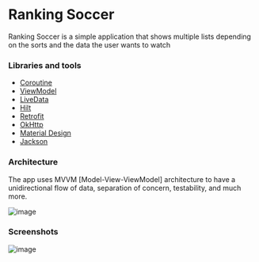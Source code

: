 # Ranking Soccer
Ranking Soccer is a simple application that shows multiple lists depending on the sorts and the data the user wants to watch

### Libraries and tools

+ [Coroutine](https://developer.android.com/kotlin/coroutines)
+ [ViewModel](https://developer.android.com/topic/libraries/architecture/viewmodel)
+ [LiveData](https://developer.android.com/topic/libraries/architecture/livedata)
+ [Hilt](https://developer.android.com/training/dependency-injection/hilt-android)
+ [Retrofit](https://square.github.io/retrofit/)
+ [OkHttp](https://github.com/square/okhttp)
+ [Material Design](https://material.io/develop/android/docs/getting-started/)
+ [Jackson](https://github.com/FasterXML/jackson)

### Architecture

The app uses MVVM [Model-View-ViewModel] architecture to have a unidirectional flow of data, separation of concern, testability, and much more.

![image](https://miro.medium.com/v2/resize:fit:1100/format:webp/1*UNlTvPiF7VkcE3BOap6RRA.png)

### Screenshots 
![image](https://drive.google.com/uc?export=view&id=1pmLwS1FkcJeGTmacSMdlonXVqnlDQc8R)
